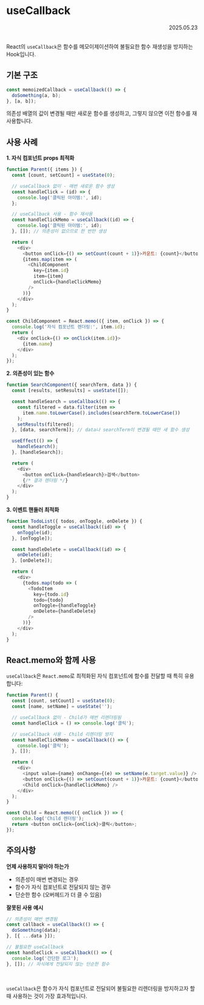 # useCallback

<div align="right">2025.05.23</div>

<br/>

React의 `useCallback`은 함수를 메모이제이션하여 불필요한 함수 재생성을 방지하는 Hook입니다.

## 기본 구조

```javascript
const memoizedCallback = useCallback(() => {
  doSomething(a, b);
}, [a, b]);
```

의존성 배열의 값이 변경될 때만 새로운 함수를 생성하고, 그렇지 않으면 이전 함수를 재사용합니다.

## 사용 사례

**1. 자식 컴포넌트 props 최적화**
```javascript
function Parent({ items }) {
  const [count, setCount] = useState(0);

  // useCallback 없이 - 매번 새로운 함수 생성
  const handleClick = (id) => {
    console.log('클릭된 아이템:', id);
  };

  // useCallback 사용 - 함수 재사용
  const handleClickMemo = useCallback((id) => {
    console.log('클릭된 아이템:', id);
  }, []); // 의존성이 없으므로 한 번만 생성

  return (
    <div>
      <button onClick={() => setCount(count + 1)}>카운트: {count}</button>
      {items.map(item => (
        <ChildComponent 
          key={item.id} 
          item={item} 
          onClick={handleClickMemo} 
        />
      ))}
    </div>
  );
}

const ChildComponent = React.memo(({ item, onClick }) => {
  console.log('자식 컴포넌트 렌더링:', item.id);
  return (
    <div onClick={() => onClick(item.id)}>
      {item.name}
    </div>
  );
});
```

**2. 의존성이 있는 함수**
```javascript
function SearchComponent({ searchTerm, data }) {
  const [results, setResults] = useState([]);

  const handleSearch = useCallback(() => {
    const filtered = data.filter(item => 
      item.name.toLowerCase().includes(searchTerm.toLowerCase())
    );
    setResults(filtered);
  }, [data, searchTerm]); // data나 searchTerm이 변경될 때만 새 함수 생성

  useEffect(() => {
    handleSearch();
  }, [handleSearch]);

  return (
    <div>
      <button onClick={handleSearch}>검색</button>
      {/* 결과 렌더링 */}
    </div>
  );
}
```

**3. 이벤트 핸들러 최적화**
```javascript
function TodoList({ todos, onToggle, onDelete }) {
  const handleToggle = useCallback((id) => {
    onToggle(id);
  }, [onToggle]);

  const handleDelete = useCallback((id) => {
    onDelete(id);  
  }, [onDelete]);

  return (
    <div>
      {todos.map(todo => (
        <TodoItem
          key={todo.id}
          todo={todo}
          onToggle={handleToggle}
          onDelete={handleDelete}
        />
      ))}
    </div>
  );
}
```

## React.memo와 함께 사용

`useCallback`은 `React.memo`로 최적화된 자식 컴포넌트에 함수를 전달할 때 특히 유용합니다:

```javascript
function Parent() {
  const [count, setCount] = useState(0);
  const [name, setName] = useState('');

  // useCallback 없이 - Child가 매번 리렌더링됨
  const handleClick = () => console.log('클릭');

  // useCallback 사용 - Child 리렌더링 방지
  const handleClickMemo = useCallback(() => {
    console.log('클릭');
  }, []);

  return (
    <div>
      <input value={name} onChange={(e) => setName(e.target.value)} />
      <button onClick={() => setCount(count + 1)}>카운트: {count}</button>
      <Child onClick={handleClickMemo} />
    </div>
  );
}

const Child = React.memo(({ onClick }) => {
  console.log('Child 렌더링');
  return <button onClick={onClick}>클릭</button>;
});
```

## 주의사항

**언제 사용하지 말아야 하는가**
- 의존성이 매번 변경되는 경우
- 함수가 자식 컴포넌트로 전달되지 않는 경우
- 단순한 함수 (오버헤드가 더 클 수 있음)

**잘못된 사용 예시**
```javascript
// 의존성이 매번 변경됨
const callback = useCallback(() => {
  doSomething(data);
}, [{ ...data }]);

// 불필요한 useCallback
const handleClick = useCallback(() => {
  console.log('간단한 로그');
}, []); // 자식에게 전달되지 않는 단순한 함수
```

<br/>

`useCallback`은 함수가 자식 컴포넌트로 전달되어 불필요한 리렌더링을 방지하고자 할 때 사용하는 것이 가장 효과적입니다.